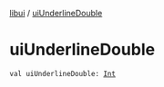 [libui](index.md) / [uiUnderlineDouble](./ui-underline-double.md)

# uiUnderlineDouble

`val uiUnderlineDouble: `[`Int`](https://kotlinlang.org/api/latest/jvm/stdlib/kotlin/-int/index.html)